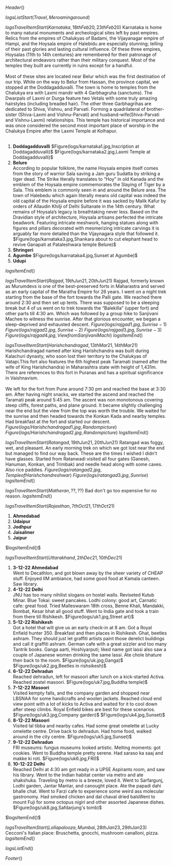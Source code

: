 $Header()$

$logsListStart(Travel,Me roaming around)$

$logsTravelItemStart(Karnataka,18th Feb 20,23th Feb 20)$
Karnataka is home to many natural monuments and archeological sites left by past empires. Relics from the empires of Chalukyas of Badami, the Vijayanagar empire of Hampi, and the Hoysala empire of Halebidu are especially stunning; telling of their past glories and lasting cultural influence. Of these three empires, Hoysalas (11th to 14th centuries) are remembered for their patronage of architectural endeavors rather than their military conquest. Most of the temples they built are currently in ruins except for a handful.
<br><br>
Most of these sites are located near Belur which was the first destination of our trip. While on the way to Belur from Hassan, the province capital, we stopped at the Doddagadduvalli. The town is home to temples from the Chalukya era with Laxmi mandir with 4 Garbhagruha (sanctums). The Dwarpals of Laxmi or Durga feature two Vetals with some truly amazing hairstyles (including breaded hair). The other three Garbhagrihas are dedicated to Shiva, Vishnu, and Parvati. Forming a quadrilateral of brother-sister (Shiva-Laxmi and Vishnu-Parvati) and husband-wife(Shiva-Parvati and Vishnu-Laxmi) relationships. This temple has historical importance and was once considered the second most important place of worship in the Chalukya Empire after the Laxmi Temple at Kolhapur.
<br><br>

<ul style="list-style: decimal;">
<li><b>Doddagadduvalli</b>
$Figure(logs/karnataka1.jpg,Inscription at Doddagadduvalli)$
$Figure(logs/karnataka2.jpg,Laxmi Temple at Doddagadduvalli)$
<li><b>Belure</b><br>
According to popular folklore, the name Hoysala empire itself comes from the story of warrior Sala saving a Jain guru Sudatta by striking a tiger dead. The Strike literally translates to “Hoy” in old Kanada and the emblem of the Hoysala empire commemorates the Slaying of Tiger by a Sala. This emblem is commonly seen in and around the Belure area. The town of Halebedu which again literally means old capital was indeed the old capital of the Hoysala empire before it was sacked by Malik Kafur by orders of Allaudin Khilji of Delhi Sultanate in the 14th century. What remains of Hoysala’s legacy is breathtaking never less. Based on the Dravidian style of architecture, Hoysala artisans perfected the intricate beadwork. Featuring intricate meshwork, hanging statues along with figures and pillars decorated with mesmerizing intricate carvings it is arguably far more detailed than the Vijaynagara style that followed it.
$Figure(logs/karnataka3.jpg,Shankara about to cut elephant head to revive Ganapati at Pataleshwara temple Belure)$
<li><b>Shringeri</b>
<li><b>Agumbe</b>
$Figure(logs/karnataka4.jpg,Sunset at Agumbe)$
<li><b>Udupi</b>
</ul>

$logsItemEnd()$

$logsTravelItemStart(Rajgad,19th Jun 21,20th Jun 21)$
Rajgad, formerly known as Murumdevs is one of the best-preserved forts in Maharastra and served as an early capital of the Maratha Empire for 26 years. I went on a night trek starting from the base of the fort towards the Palli gate. We reached there around 2:30 and then set up tents. There was supposed to be a sleeping break but 4 of us went on to trek towards the “Balekilla” (upper fort) and other parts till 4:30 am. Which was followed by a group hike to Sanjivani Machee to witness the sunrise. After that glorious encounter, we began a sleep-deprived and exhausted descent.
$Figure(logs/rajgad1.jpg,Sunrise-1)$
$Figure(logs/rajgad2.jpg,Sunrise-2)$
$Figure(logs/rajgad3.jpg,Sunrise-3)$
$Figure(logs/rajgad4.jpg,View from Sanjivani Machi)$
$logsItemEnd()$

$logsTravelItemStart(Harishchandragad,13th Mar 21,14th Mar 21)$
Harishchandragad named after king Harishchandra was built during Kalachuri dynasty, who soon lost their territory to the Chalukyas of Vatapi.This fort also features the 6th highest peak Taramati (named after the wife of King Harishchandra) in Maharashtra state with height of 1,431m. There are references to this fort in Puranas and has a spiritual significance in Vaishnavism.
<br><br>
We left for the fort from Pune around 7:30 pm and reached the base at 3:30 am. After having night snacks, we started the ascend and reached the Taramati peak around 5:45 am. The ascent was non monotonous covering steep cliffs, forest paths, and plane ground. It became slightly challenging near the end but the view from the top was worth the trouble. We waited for the sunrise and then headed towards the Konkan Kada and nearby temples. Had breakfast at the fort and started our descent.
$Figure(logs/Harishchandragad1.jpg,Random picture)$
$Figure(logs/Harishchandragad2.jpg,Random picture)$
$logsItemEnd()$

$logsTravelItemStart(Ratangad,19th Jun 21,20th Jun 21)$
Ratangad was foggy, wet, and pleasant. An early morning trek on which we got lost near the end but managed to find our way back. These are the times I wished I didn’t have glasses. Started from Ratanwadi visited all four gates (Ganesh, Hanuman, Konkan, and Trimbak) and needle head along with some caves. Also rice paddies.
$Figure(logs/ratangad2.jpg,Temple of Harishchandreshwar)$
$Figure(logs/ratangad3.jpg,Sunrise)$
$logsItemEnd()$

$logsTravelItemStart(Matheran,??,??)$
Bad don't go too expensive for no reason.
$logsItemEnd()$

$logsTravelItemStart(Rajasthan,7th Oct 21,17th Oct 21)$
<ul style="list-style: decimal;">
<li><b>Ahmedabad</b>
<li><b>Udaipur</b>
<li><b>Jodhpur</b>
<li><b>Jaisalmer</b>
<li><b>Jaipur</b>
</ul>
$logsItemEnd()$

$logsTravelItemStart(Uttarakhand,2th Dec 21,10th Dec 21)$
<ul style="list-style: decimal;">
<li><b> <time>3-12-22</time> Ahmedabad</b><br>
Went to Decathlon, and got blown away by the sheer variety of CHEAP stuff. Enjoyed IIM ambiance, had some good food at Kamala canteen. Saw library.

<li><b><time>4-12-22</time> Delhi</b><br>
JNU has too many nihilist slogans on hostel walls. Reviseted Kutub Minar. Blue Tokai: sweet pancakes. Lodhi colony: good art, Carnatic cafe: great food. Tried Malleswaram 18th cross, Benne Khali, Mandakki, Bombat, Kesar bhat all good stuff. Went to India gate and took a train from there till Rishikesh.
$Figure(logs/uk1.jpg,Street art)$
<li><b> <time>5-12-22</time> Rishikesh</b><br>
Got a hotel that will give us an early check-in at 8 am. Got a Royal Enfield hunter 350. Breakfast and then places in Rishikesh. Ghat, beetles ashram. They should just let graffiti artists paint those derelict buildings and call it graffiti ashram. German cafe with a great sizzler and too many Tantrik books. Ganga aarti, Hoshiyarputi; liked name got lassi also saw a couple of Japanese women drinking the same lassi. Ate chole bhature then back to the room.
$Figure(logs/uk.jpg,Ganga)$
$Figure(logs/uk2.jpg,Beetles in rishsikesh)$

<li><b> <time>6-12-22</time> Dehradun</b><br>
Reached dehradun, left for masoori after lunch on a kick-started Activa. Reached zostel masoori.
$Figure(logs/uk7.jpg,Buddha temple)$

<li><b> <time>7-12-22</time> Masoori</b><br>
Visited kempty falls, and the company garden and shopped near LBSNAA for some handicrafts and woolen jackets. Reached cloud end view point with a lot of kicks to Activa and waited for it to cool down after steep climbs. Royal Enfield bikes are best for these scenarios.
$Figure(logs/uk3.jpg,Company garden)$
$Figure(logs/uk4.jpg,Sunset)$

<li><b> <time>8-12-22</time> Masoori</b><br>
Visited lal tibba and nearby cafes. Had some great omelette at Lucky omelette centre. Drive back to dehradun. Had home food, walked around in the city centre.
$Figure(logs/uk5.jpg,Sunset)$

<li><b> <time>9-12-22</time> Dehradun</b><br>
FRI museums: fungus museums looked artistic. Melting moments: got cookies. Went to Buddha temple pretty serene. Had saraso ka saaj and makke ki roti.
$Figure(logs/uk6.jpg,FRI)$

<li><b> <time>10-12-22</time> Delhi</b><br>
Reached Delhi at 4:30 am got ready in a UPSE Aspirants room, and saw his library. Went to the Indian habitat center via metro and ate shakshuka. Traveling by metro is a breeze, loved it. Went to Sarfargunj, Lodhi garden, Jantar Mantar, and canought place. Ate the papadi dahi bhalle chat. Went to Farzi cafe to experience some weird ass molecular gastronomy. Had smoked chicken and dal chaval dried balsWent to mount Fuji for some octopus nigiri and other assorted Japanese dishes.
$Figure(logs/uk8.jpg,Safdarjung's tomb)$

</ul>
$logsItemEnd()$

$logsTravelItemStart(Lollapalooza, Mumbai,28th Jan 23,29th Jan 23)$
Cecconi's Italian place: Bruschetta, gnocchi, mushroom canalloni, pizza.
$logsItemEnd()$

$logsListEnd()$

$Footer()$
